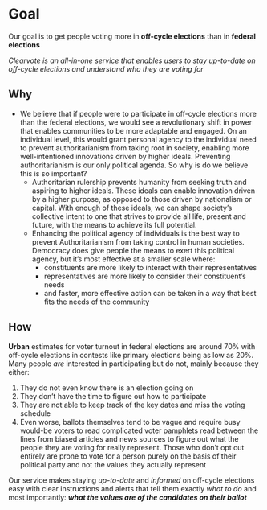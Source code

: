 # Goal
Our goal is to get people voting more in **off-cycle elections** than in **federal elections**

*Clearvote is an all-in-one service that enables users to stay up-to-date on off-cycle elections and understand who they are voting for*

## Why

- We believe that if people were to participate in off-cycle elections more than the federal elections, we would see a revolutionary shift in power that enables communities to be more adaptable and engaged. On an individual level, this would grant personal agency to the individual need to prevent authoritarianism from taking root in society, enabling more well-intentioned innovations driven by higher ideals. Preventing authoritarianism is our only political agenda. So why is do we believe this is so important?
    - Authoritarian rulership prevents humanity from seeking truth and aspiring to higher ideals. These ideals can enable innovation driven by a higher purpose, as opposed to those driven by nationalism or capital. With enough of these ideals, we can shape society’s collective intent to one that strives to provide all life, present and future, with the means to achieve its full potential.
    - Enhancing the political agency of individuals is the best way to prevent Authoritarianism from taking control in human societies. Democracy does give people the means to exert this political agency, but it’s most effective at a smaller scale where:
        - constituents are more likely to interact with their representatives
        - representatives are more likely to consider their constituent’s needs
        - and faster, more effective action can be taken in a way that best fits the needs of the community

## How

**Urban** estimates for voter turnout in federal elections are around 70% with off-cycle elections in contests like primary elections being as low as 20%. Many people *are* interested in participating but do not, mainly because they either:

1. They do not even know there is an election going on
2. They don’t have the time to figure out how to participate
3. They are not able to keep track of the key dates and miss the voting schedule
4. Even worse, ballots themselves tend to be vague and require busy would-be voters to read complicated voter pamphlets read between the lines from biased articles and news sources to figure out what the people they are voting for really represent. Those who don’t opt out entirely are prone to vote for a person purely on the basis of their political party and not the values they actually represent

Our service makes staying *up-to-date* and *informed* on off-cycle elections easy with clear instructions and alerts that tell them exactly *what to do* and most importantly: ***what the values are of the candidates on their ballot***